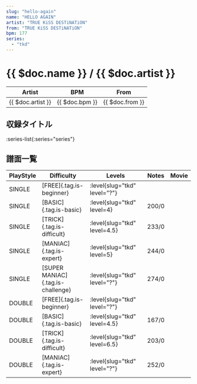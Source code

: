 ```yaml
---
slug: "hello-again"
name: "HELLO AGAIN"
artist: "TRUE KiSS DESTiNATiON"
from: "TRUE KiSS DESTiNATiON"
bpm: 177
series:
  - "tkd"
---
```


# {{ $doc.name }} / {{ $doc.artist }}

|Artist|BPM|From|
|------|---|----|
|{{ $doc.artist }}|{{ $doc.bpm }}|{{ $doc.from }}|

## 収録タイトル

:series-list{:series="series"}

## 譜面一覧

|PlayStyle|Difficulty|Levels|Notes|Movie|
|---------|----------|------|-----|-----|
|SINGLE|[FREE]{.tag.is-beginner}|:level{slug="tkd" level="?"}|||
|SINGLE|[BASIC]{.tag.is-basic}|:level{slug="tkd" level=4}|200/0||
|SINGLE|[TRICK]{.tag.is-difficult}|:level{slug="tkd" level=4.5}|233/0||
|SINGLE|[MANIAC]{.tag.is-expert}|:level{slug="tkd" level=5}|244/0||
|SINGLE|[SUPER MANIAC]{.tag.is-challenge}|:level{slug="tkd" level="?"}|274/0||
|DOUBLE|[FREE]{.tag.is-beginner}|:level{slug="tkd" level="?"}|||
|DOUBLE|[BASIC]{.tag.is-basic}|:level{slug="tkd" level=4.5}|167/0||
|DOUBLE|[TRICK]{.tag.is-difficult}|:level{slug="tkd" level=6.5}|203/0||
|DOUBLE|[MANIAC]{.tag.is-expert}|:level{slug="tkd" level="?"}|252/0||
